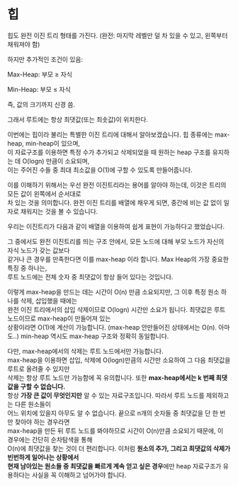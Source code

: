 힙
=

힙도 완전 이진 트리 형태를 가진다. (완전: 마지막 레벨만 덜 차 있을 수 있고, 왼쪽부터 채워져야 함)  

하지만 추가적인 조건이 있음:  

Max-Heap: 부모 ≥ 자식  

Min-Heap: 부모 ≤ 자식  

즉, 값의 크기까지 신경 씀.  

그래서 루트에는 항상 최댓값(또는 최솟값)이 위치한다.  


이번에는 힙이라 불리는 특별한 이진 트리에 대해서 알아보겠습니다. 힙 종류에는 max-heap, min-heap이 있으며,   
이 자료구조를 이용하면 특정 수가 추가되고 삭제되었을 때 원하는 heap 구조를 유지하는 데 O(logn) 만큼이 소요되며,    
이는 주어진 수들 중 최대 최소값을 O(1)에 구할 수 있도록 만들어줍니다.  

이를 이해하기 위해서는 우선 완전 이진트리라는 용어를 알아야 하는데, 이것은 트리의 모든 값이 왼쪽에서 순서대로   
차 있는 것을 의미합니다. 완전 이진 트리를 배열에 채우게 되면, 중간에 비는 값 없이 일자로 채워지는 것을 볼 수 있습니다.   

우리는 이진트리가 다음과 같이 배열을 이용하여 쉽게 표현이 가능하다고 했었습니다.  



그 중에서도 완전 이진트리를 띄는 구조 안에서, 모든 노드에 대해 부모 노드가 자신의 자식 노드가 갖는 값보다   
같거나 큰 경우를 만족한다면 이를 max-heap 이라 합니다. Max Heap의 가장 중요한 특징 중 하나는,   
루트 노드에는 전체 숫자 중 최댓값이 항상 들어 있다는 것입니다.  



이렇게 max-heap을 만드는 데는 시간이 O(n) 만큼 소요되지만, 그 이후 특정 원소 하나를 삭제, 삽입했을 때에는   
완전 이진 트리에서의 삽입 삭제이므로 O(logn) 시간만 소요가 됩니다. 최댓값은 루트 노드이므로 max-heap이 만들어져 있는   
상황이라면 O(1)에 계산이 가능합니다. (max-heap 안만들어진 상태에서는 O(n). 아마도..) min-heap 역시도 max-heap 구조와 정확히 동일합니다.  

다만, max-heap에서의 삭제는 루트 노드에서만 가능합니다.  
max-heap을 이용하면 삽입, 삭제에 O(logn)만큼의 시간만 소요하여 그 다음 최댓값을 루트로 올려줄 수 있지만   
삭제는 항상 루트 노드만 가능함에 꼭 유의합니다. 또한 **max-heap에서는 k 번째 최댓값을 구할 수 없습니다.**  
항상 **가장 큰 값이 무엇인지만** 알 수 있는 자료구조입니다. 따라서 루트 노드를 제외하고는 다른 원소들이   
어느 위치에 있을지 아무도 알 수 없습니다. 끝으로 n개의 숫자들 중 최댓값을 단 한 번만 찾아야 하는 경우라면   
max-heap을 만든 뒤 루트 노드를 봐야하므로 시간이 O(n)만큼 소요되기 때문에, 이 경우에는 간단히 순차탐색을 통해   
O(n)에 최댓값을 찾는 것이 더 편리합니다. 이처럼 **원소의 추가, 그리고 최댓값의 삭제가 빈번하게 일어나는 상황에서**   
**현재 남아있는 원소들 중 최댓값을 빠르게 계속 얻고 싶은 경우**에만 heap 자료구조가 유용하다는 사실을 꼭 이해하고 넘어가야 합니다.  
